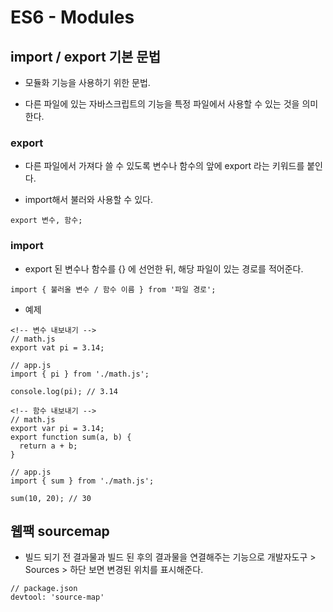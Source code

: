 # ES6 - Modules

## import / export 기본 문법

- 모듈화 기능을 사용하기 위한 문법.

- 다른 파일에 있는 자바스크립트의 기능을 특정 파일에서 사용할 수 있는 것을 의미한다.

### export

- 다른 파일에서 가져다 쓸 수 있도록 변수나 함수의 앞에 export 라는 키워드를 붙인다.

- import해서 불러와 사용할 수 있다.

~~~
export 변수, 함수;
~~~

### import

- export 된 변수나 함수를 {} 에 선언한 뒤, 해당 파일이 있는 경로를 적어준다.

~~~
import { 불러올 변수 / 함수 이름 } from '파일 경로';
~~~

- 예제

~~~
<!-- 변수 내보내기 -->
// math.js
export vat pi = 3.14;

// app.js
import { pi } from './math.js';

console.log(pi); // 3.14

<!-- 함수 내보내기 -->
// math.js
export var pi = 3.14;
export function sum(a, b) {
  return a + b;
}

// app.js
import { sum } from './math.js';

sum(10, 20); // 30 

~~~

## 웹팩 sourcemap

- 빌드 되기 전 결과물과 빌드 된 후의 결과물을 연결해주는 기능으로 개발자도구 > Sources > 하단 보면 변경된 위치를 표시해준다.

~~~
// package.json
devtool: 'source-map'
~~~
